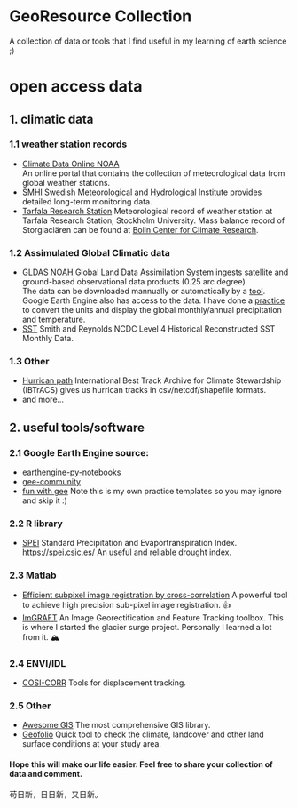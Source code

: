 # GeoResource Collection
 A collection of data or tools that I find useful in my learning of earth science ;) 
# open access data
## 1. climatic data 
### 1.1 weather station records
- [Climate Data Online NOAA](https://www.ncdc.noaa.gov/cdo-web/datasets) \
An online portal that contains the collection of meteorological data from global weather stations.
- [SMHI](https://www.smhi.se/klimatdata/meteorologi/)
Swedish Meteorological and Hydrological Institute provides detailed long-term monitoring data.
- [Tarfala Research Station](https://su.figshare.com/TRS)
Meteorological record of weather station at Tarfala Research Station, Stockholm University. Mass balance record of Storglaciären can be found at [Bolin Center for Climate Research](https://bolin.su.se/data/tarfala/tarfalaglaciaren.php).
### 1.2 Assimulated Global Climatic data
- [GLDAS NOAH](https://disc.gsfc.nasa.gov/datasets?page=1&project=GLDAS)
Global Land Data Assimilation System ingests satellite and ground-based observational data products (0.25 arc degree) \
The data can be downloaded mannually or automatically by a [tool](https://github.com/fsn1995/PythonFSN/blob/master/EarthdataDownload.py). Google Earth Engine also has access to the data. I have done a [practice](https://github.com/fsn1995/Fun-with-Google-Earth-Engine/blob/master/Noah.js) to convert the units and display the global monthly/annual precipitation and temperature. 
- [SST](https://podaac.jpl.nasa.gov/dataset/REYNOLDS_NCDC_L4_SST_HIST_RECON_MONTHLY_V3B_NETCDF)
Smith and Reynolds NCDC Level 4 Historical Reconstructed SST Monthly Data. 
### 1.3 Other
- [Hurrican path](https://www.ncdc.noaa.gov/ibtracs/index.php?name=ib-v4-access)
International Best Track Archive for Climate Stewardship (IBTrACS) gives us hurrican tracks in csv/netcdf/shapefile formats. 
- and more...
## 2. useful tools/software
### 2.1 Google Earth Engine source: 
- [earthengine-py-notebooks](https://github.com/giswqs/earthengine-py-notebooks)
- [gee-community](https://github.com/gee-community)
- [fun with gee](https://github.com/fsn1995/Fun-with-Google-Earth-Engine) Note this is my own practice templates so you may ignore and skip it :)
### 2.2 R library
- [SPEI](https://github.com/sbegueria/SPEIbase)
Standard Precipitation and Evaportranspiration Index. https://spei.csic.es/ An useful and reliable drought index.
### 2.3 Matlab
- [Efficient subpixel image registration by cross-correlation](https://www.mathworks.com/matlabcentral/mlc-downloads/downloads/submissions/18401/versions/4/previews/html/efficient_subpixel_registration.html)
A powerful  tool to achieve high precision sub-pixel image registration. :+1:
- [ImGRAFT](https://github.com/grinsted/ImGRAFT)
An Image Georectification and Feature Tracking toolbox. This is where I started the glacier surge project. Personally I learned a lot from it. :mountain_snow:
### 2.4 ENVI/IDL
- [COSI-CORR](http://www.tectonics.caltech.edu/slip_history/spot_coseis/download_software.html)
Tools for displacement tracking.
### 2.5 Other
- [Awesome GIS](https://github.com/sshuair/awesome-gis)
The most comprehensive GIS library.
- [Geofolio](https://geofolio.org/#select-area)
Quick tool to check the climate, landcover and other land surface conditions at your study area. 

#### Hope this will make our life easier. Feel free to share your collection of data and comment.
苟日新，日日新，又日新。